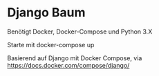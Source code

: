 # Django Baum

Benötigt Docker, Docker-Compose und Python 3.X

Starte mit
docker-compose up

Basierend auf Django mit Docker Compose, via
https://docs.docker.com/compose/django/
